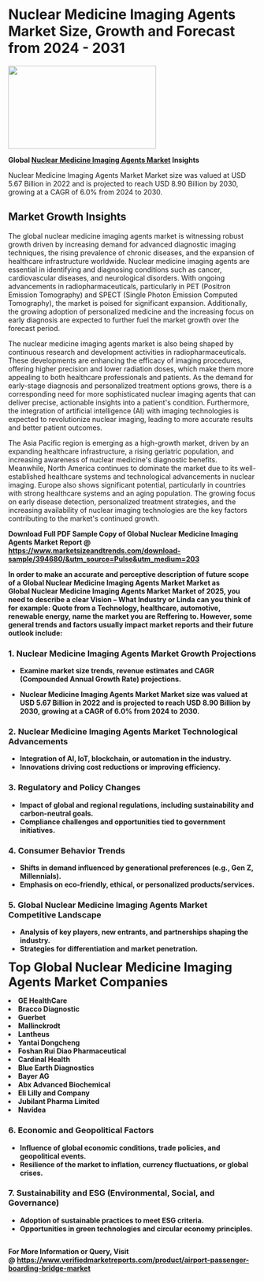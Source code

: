 <H1>Nuclear Medicine Imaging Agents Market Size, Growth and Forecast from 2024 - 2031</H1><img class="aligncenter size-medium wp-image-584254" src="https://thirdeyenews.in/wp-content/uploads/2024/09/Global-Market-Research-300x168.jpeg" alt="" width="300" height="168" /><p><strong>Global&nbsp;<a href="https://www.marketsizeandtrends.com/download-sample/394680/&amp;utm_source=Pulse&amp;utm_medium=203">Nuclear Medicine Imaging Agents Market</a> Insights</strong></p><p>Nuclear Medicine Imaging Agents Market Market size was valued at USD 5.67 Billion in 2022 and is projected to reach USD 8.90 Billion by 2030, growing at a CAGR of 6.0% from 2024 to 2030.</p><p><h2>Market Growth Insights</h2> <p>The global nuclear medicine imaging agents market is witnessing robust growth driven by increasing demand for advanced diagnostic imaging techniques, the rising prevalence of chronic diseases, and the expansion of healthcare infrastructure worldwide. Nuclear medicine imaging agents are essential in identifying and diagnosing conditions such as cancer, cardiovascular diseases, and neurological disorders. With ongoing advancements in radiopharmaceuticals, particularly in PET (Positron Emission Tomography) and SPECT (Single Photon Emission Computed Tomography), the market is poised for significant expansion. Additionally, the growing adoption of personalized medicine and the increasing focus on early diagnosis are expected to further fuel the market growth over the forecast period.</p> <p><strong></strong></p> <p>The nuclear medicine imaging agents market is also being shaped by continuous research and development activities in radiopharmaceuticals. These developments are enhancing the efficacy of imaging procedures, offering higher precision and lower radiation doses, which make them more appealing to both healthcare professionals and patients. As the demand for early-stage diagnosis and personalized treatment options grows, there is a corresponding need for more sophisticated nuclear imaging agents that can deliver precise, actionable insights into a patient's condition. Furthermore, the integration of artificial intelligence (AI) with imaging technologies is expected to revolutionize nuclear imaging, leading to more accurate results and better patient outcomes.</p> <p>The Asia Pacific region is emerging as a high-growth market, driven by an expanding healthcare infrastructure, a rising geriatric population, and increasing awareness of nuclear medicine's diagnostic benefits. Meanwhile, North America continues to dominate the market due to its well-established healthcare systems and technological advancements in nuclear imaging. Europe also shows significant potential, particularly in countries with strong healthcare systems and an aging population. The growing focus on early disease detection, personalized treatment strategies, and the increasing availability of nuclear imaging technologies are the key factors contributing to the market's continued growth.</p> <p><strong></p><p><span class=""><strong>Download Full PDF Sample Copy of Global Nuclear Medicine Imaging Agents Market Report</strong> @ <a href="https://www.marketsizeandtrends.com/download-sample/394680/&amp;utm_source=Pulse&amp;utm_medium=203" target="_blank">https://www.marketsizeandtrends.com/download-sample/394680/&amp;utm_source=Pulse&amp;utm_medium=203</a></span></p><p>In order to make an accurate and perceptive description of future scope of a Global&nbsp;Nuclear Medicine Imaging Agents Market Market as Global&nbsp;Nuclear Medicine Imaging Agents Market Market of 2025, you need to describe a clear Vision &ndash; What Industry or Linda can you think of for example: Quote from a Technology, healthcare, automotive, renewable energy, name the market you are Reffering to. However, some general trends and factors usually impact market reports and their future outlook include:</p><h3>1.&nbsp;<strong>Nuclear Medicine Imaging Agents Market Growth Projections</strong></h3><ul><li>Examine market size trends, revenue estimates and CAGR (Compounded Annual Growth Rate) projections.</li><li><p>Nuclear Medicine Imaging Agents Market Market size was valued at USD 5.67 Billion in 2022 and is projected to reach USD 8.90 Billion by 2030, growing at a CAGR of 6.0% from 2024 to 2030.</p></li></ul><h3>2.&nbsp;<strong>Nuclear Medicine Imaging Agents Market Technological Advancements</strong></h3><ul><li>Integration of AI, IoT, blockchain, or automation in the industry.</li><li>Innovations driving cost reductions or improving efficiency.</li></ul><h3>3.&nbsp;<strong>Regulatory and Policy Changes</strong></h3><ul><li>Impact of global and regional regulations, including sustainability and carbon-neutral goals.</li><li>Compliance challenges and opportunities tied to government initiatives.</li></ul><h3>4.&nbsp;<strong>Consumer Behavior Trends</strong></h3><ul><li>Shifts in demand influenced by generational preferences (e.g., Gen Z, Millennials).</li><li>Emphasis on eco-friendly, ethical, or personalized products/services.</li></ul><h3>5.&nbsp;<strong>Global Nuclear Medicine Imaging Agents Market Competitive Landscape</strong></h3><ul><li>Analysis of key players, new entrants, and partnerships shaping the industry.</li><li>Strategies for differentiation and market penetration.</li></ul><p data-pm-slice="1 1 []"><span style="color: inherit; font-family: inherit; font-size: 25px;">Top Global Nuclear Medicine Imaging Agents Market Companies</span></p><div class="" data-test-id=""><p><li>GE HealthCare</li><li> Bracco Diagnostic</li><li> Guerbet</li><li> Mallinckrodt</li><li> Lantheus</li><li> Yantai Dongcheng</li><li> Foshan Rui Diao Pharmaceutical</li><li> Cardinal Health</li><li> Blue Earth Diagnostics</li><li> Bayer AG</li><li> Abx Advanced Biochemical</li><li> Eli Lilly and Company</li><li> Jubilant Pharma Limited</li><li> Navidea</li></p></div><h3>6.&nbsp;<strong>Economic and Geopolitical Factors</strong></h3><ul><li>Influence of global economic conditions, trade policies, and geopolitical events.</li><li>Resilience of the market to inflation, currency fluctuations, or global crises.</li></ul><h3>7.&nbsp;<strong>Sustainability and ESG (Environmental, Social, and Governance)</strong></h3><ul><li>Adoption of sustainable practices to meet ESG criteria.</li><li>Opportunities in green technologies and circular economy principles.</li></ul><h2><strong style="font-size: 14px;">For More Information or Query, Visit @&nbsp;</strong><a style="background-color: #ffffff; font-size: 14px;" href="https://www.marketsizeandtrends.com/report/nuclear-medicine-imaging-agents-market/" target="_blank">https://www.verifiedmarketreports.com/product/airport-passenger-boarding-bridge-market</a></h2>
